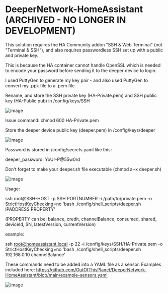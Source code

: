 # DeeperNetwork-HomeAssistant   (ARCHIVED - NO LONGER IN DEVELOPMENT)

This solution requires the HA Community addon "SSH & Web Terminal" (not "Terminal & SSH"), and also requires passwordless SSH set up with a public and private key. 

This is because the HA container cannot handle OpenSSL which is needed to encode your password before sending it to the deeper device to login.

I used PuttyGen to generate my key pair - and also used PuttyGen to convert my .ppk file to a .pem file.

Rename, and store the SSH private key (HA-Private.pem) and SSH public key (HA-Public.pub) in /config/keys/SSH

![image](https://user-images.githubusercontent.com/42836083/212470493-2a2209ae-3d76-4059-8d1c-3b18ff48745e.png)

Issue command: chmod 600 HA-Private.pem

Store the deeper device public key (deeper.pem) in /config/keys/deeper

![image](https://user-images.githubusercontent.com/42836083/212470513-e0254d00-aef8-43ca-bbc5-2ea73421b311.png)

Password is stored in /config/secrets.yaml like this: 

deeper_password: YoUr-P@55w0rd

Don't forget to make your deeper.sh file executable (chmod a+x deeper.sh)

![image](https://user-images.githubusercontent.com/42836083/213889023-003cbf9e-2323-4594-83f2-27d863441bbd.png)

Usage: 

ssh root@SSH-HOST -p SSH PORTNUMBER -i /path/to/private.pem -o StrictHostKeyChecking=no 'bash ./config/shell_scripts/deeper.sh IPADDRESS PROPERTY'

(PROPERTY can be: balance, credit, channelBalance, consumed, shared, deviceId, SN, latestVersion, currentVersion)

example:

ssh root@homeassistant.local -p 22 -i /config/keys/SSH/HA-Private.pem -o StrictHostKeyChecking=no 'bash ./config/shell_scripts/deeper.sh 192.168.0.10 channelBalance'

These commands need to be added into a YAML file as a sensor. Examples included here: https://github.com/OutOfThisPlanet/DeeperNetwork-HomeAssistant/blob/main/example-sensors.yaml

![image](https://user-images.githubusercontent.com/42836083/229381386-e40f4e3d-b573-49e4-9ac9-058a2b3bea03.png)
